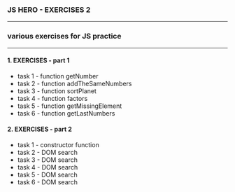### JS HERO - EXERCISES 2
----
### various exercises for JS practice
----

#### 1. EXERCISES - part 1

* task 1 - function getNumber
* task 2 - function addTheSameNumbers
* task 3 - function sortPlanet
* task 4 - function factors
* task 5 - function getMissingElement
* task 6 - function getLastNumbers


#### 2. EXERCISES - part 2

* task 1 - constructor function
* task 2 - DOM search
* task 3 - DOM search
* task 4 - DOM search
* task 5 - DOM search
* task 6 - DOM search

